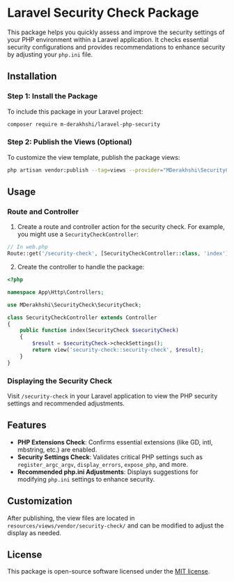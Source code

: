 # Laravel Security Check Package

This package helps you quickly assess and improve the security settings of your PHP environment within a Laravel application. It checks essential security configurations and provides recommendations to enhance security by adjusting your `php.ini` file.

## Installation

### Step 1: Install the Package

To include this package in your Laravel project:

```bash
composer require m-derakhshi/laravel-php-security
```

### Step 2: Publish the Views (Optional)

To customize the view template, publish the package views:

```bash
php artisan vendor:publish --tag=views --provider="MDerakhshi\SecurityCheck\ServiceProvider"
```

## Usage

### Route and Controller

1. Create a route and controller action for the security check. For example, you might use a `SecurityCheckController`:

```php
// In web.php
Route::get('/security-check', [SecurityCheckController::class, 'index']);
```

2. Create the controller to handle the package:

```php
<?php

namespace App\Http\Controllers;

use MDerakhshi\SecurityCheck\SecurityCheck;

class SecurityCheckController extends Controller
{
    public function index(SecurityCheck $securityCheck)
    {
        $result = $securityCheck->checkSettings();
        return view('security-check::security-check', $result);
    }
}
```

### Displaying the Security Check

Visit `/security-check` in your Laravel application to view the PHP security settings and recommended adjustments.

## Features

- **PHP Extensions Check**: Confirms essential extensions (like GD, intl, mbstring, etc.) are enabled.
- **Security Settings Check**: Validates critical PHP settings such as `register_argc_argv`, `display_errors`, `expose_php`, and more.
- **Recommended php.ini Adjustments**: Displays suggestions for modifying `php.ini` settings to enhance security.

## Customization

After publishing, the view files are located in `resources/views/vendor/security-check/` and can be modified to adjust the display as needed.

## License

This package is open-source software licensed under the [MIT license](https://opensource.org/licenses/MIT).
